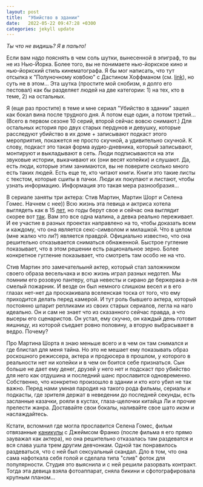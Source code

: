 ```yaml
---
layout: post
title:  "Убийство в здании"
date:   2022-05-22 09:47:28 +0300
categories: jekyll update
---
```

*Ты что не видишь? Я в пальто!*

Если вам надо пояснять в чем соль шутки, вынесенной в эпиграф, то вы не из Нью-Йорка. Более того, вы не понимаете нью-йоркское кино и нью-йоркский стиль кинематографа. Я бы мог написать, что тут отсылка к "Полуночному ковбою" с Дастином Хоффманом (см. [link](https://youtu.be/nVv9qgJ4EKE)), но суть не в этом... Эта шутка (простите мой снобизм, я долго его пестовал) как бы разделяет людей на две категории: 1) на тех, кто в теме, 2) на остальных.

Я (еще раз простите) в теме и мне сериал "Убийство в здании" зашел как бокал вина после трудного дня. А потом еще один, а потом третий... (Всего в первом сезоне 10 серий, второй сейчас вовсю снимают.) Для остальных история про двух старых пердунов и девушку, которые расследуют убийство в их доме + записывают подкаст этого мероприятия, покажется не просто скучной, а удивительно скучной. К слову, подкаст это такая форма аудио-дневника, который записывают, монтируют и выкладывают в сеть. Люди подписываются на эти звуковые истории, выкачивают их (они весят копейки) и слушают. Да, есть люди, которые этим занимаются, вы не поверите сколько много есть таких людей. Есть еще те, кто читают книги. Книги это такие листы с текстом, которые сшиты в пачки. Люди их покупают и листают, чтобы узнать информацию. Информация это такая мера разнообразия... 

В сериале заняты три актера: Стив Мартин, Мартин Шорт и Селена Гомес. Начнем с нее)) Всю жизнь эта певица и актриса хотела выглядеть как в 15 [лет](https://www.kino-teatr.ru/acter/album/119326/47959.jpg), но годы берут свое и сейчас она выглядит скорее вот [так](https://www.topnews.ru/wp-content/uploads/2022/04/a39b7e269d9663f4397097f5ea3af09e_ce_1608x1071x522x151_cropped_666x444.jpg). Вам это все одна малина, а девка реально переживает. И ее участие в разных проектах направлено на то, чтобы доказать всем и каждому, что она является секс-символом и милашкой. Что в целом (мне жалко что ли?) является правдой. Официально известно, что она решительно отказывается сниматься обнаженной. Быстрое гугление показывает, что в этом решении есть рациональное зерно. Более конкретное гугление показывает, что смотреть там особо не на что.

Стив Мартин это замечательынй актер, который стал заложником своего образа весельчака и всю жизнь играл разных недотеп. Мы помним его розовую пантеру, отца невесты и сирано де бержерака а-ля смелый пожарник. И везде он был немного слишком весел и в его глазах нет-нет да проскакивала вселенская тоска от того, что ему приходится делать перед камерой. И тут роль бывшего актера, который постоянно шпарит репликами из своих старых сериалов, легла на наго идеально. Он и сам не знает что из сказанного сейчас правда, а что высеры его сценаристов. Он устал, ему скучно, он каждый день готовит яишницу, из которой съедает ровно половину, а вторую выбрасывает в ведро. Почему?

Про Мартина Шорта я знаю меньше всего и в чем он там снимался и где блистал для меня тайна. Но это не мешает ему показывать образ роскошного режиссера, актера и продюсера в прошлом, у которого в реальности нет ни копейки и в чем он боится себе признаться. Сын больше не дает ему денег, друзей у него нет и подскаст про убийство для него как отдушина и последний шанс прославится одновременно. Собственно, что конкретно произошло в здании и кто кого убил не так важно. Перед нами умная пародия на такого рода фильмы, сериалы и подкасты, где зрителя держат в неведении до последней секунды, есть засланные казачки, рояли в кустах, глаза-щелочки китайца Ли и прочие прелести жанра. Доставайте свои бокалы, наливайте свое шато икэм и наслаждайтесь.

Кстати, вспомнил где могла прославится Селена Гомес, фильм отвязанные [каникулы](https://youtu.be/L53K_OoR7AA) с Джеймсом Франко (после фильма я его прямо зауважал как актера), но она решительно отказалась там раздеватся и вся слава ушла трем другим девчонкам. Одной так понравилось раздеваться, что с ней был сексуальный скандал. Дло в том, что она сама нафоткала себя голой и сделала типа "слив" фоток для популярности. Студия это выяснила и с ней решили разорвать контракт. Тогда эта девица взяла фотоаппарат, сняла бикини и сфотографировала крупным планом...
